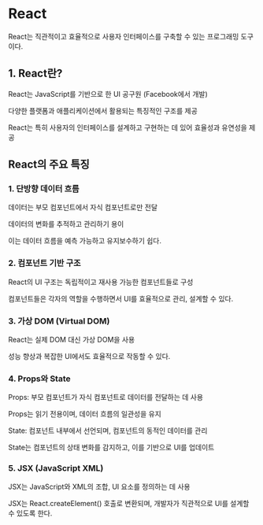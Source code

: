 # React
React는 직관적이고 효율적으로 사용자 인터페이스를 구축할 수 있는 프로그래밍 도구이다.

## 1. React란?

React는 JavaScript를 기반으로 한 UI 공구원 (Facebook에서 개발)

다양한 플랫폼과 애플리케이션에서 활용되는 특징적인 구조를 제공

React는 특히 사용자의 인터페이스를 설계하고 구현하는 데 있어 효율성과 유연성을 제공


## React의 주요 특징

### 1. 단방향 데이터 흐름

데이터는 부모 컴포넌트에서 자식 컴포넌트로만 전달

데이터의 변화를 추적하고 관리하기 용이

이는 데이터 흐름을 예측 가능하고 유지보수하기 쉽다.

### 2. 컴포넌트 기반 구조

React의 UI 구조는 독립적이고 재사용 가능한 컴포넌트들로 구성

컴포넌트들은 각자의 역할을 수행하면서 UI를 효율적으로 관리, 설계할 수 있다.



### 3. 가상 DOM (Virtual DOM)

React는 실제 DOM 대신 가상 DOM을 사용

성능 향상과 복잡한 UI에서도 효율적으로 작동할 수 있다.



### 4. Props와 State

Props: 부모 컴포넌트가 자식 컴포넌트로 데이터를 전달하는 데 사용

Props는 읽기 전용이며, 데이터 흐름의 일관성을 유지

State: 컴포넌트 내부에서 선언되며, 컴포넌트의 동적인 데이터를 관리

State는 컴포넌트의 상태 변화를 감지하고, 이를 기반으로 UI를 업데이트



### 5. JSX (JavaScript XML)

JSX는 JavaScript와 XML의 조합, UI 요소를 정의하는 데 사용

JSX는 React.createElement() 호출로 변환되며, 개발자가 직관적으로 UI를 설계할 수 있도록 한다.
